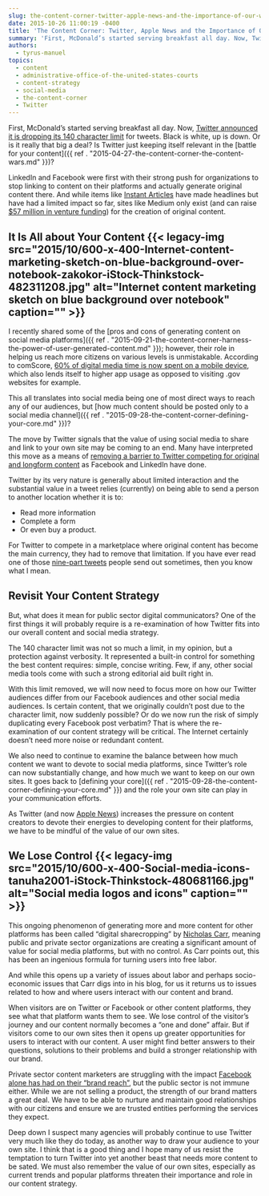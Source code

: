 ```yaml
---
slug: the-content-corner-twitter-apple-news-and-the-importance-of-our-websites
date: 2015-10-26 11:00:19 -0400
title: 'The Content Corner: Twitter, Apple News and the Importance of Our Websites'
summary: 'First, McDonald’s started serving breakfast all day. Now, Twitter announced it is dropping its 140 character limit for tweets. Black is white, up is down. Or is it really that big a deal? Is Twitter just keeping itself relevant in the battle for your content? LinkedIn and Facebook were first with their strong push for organizations to'
authors:
  - tyrus-manuel
topics:
  - content
  - administrative-office-of-the-united-states-courts
  - content-strategy
  - social-media
  - the-content-corner
  - Twitter
---
```


First, McDonald’s started serving breakfast all day. Now, [Twitter announced it is dropping its 140 character limit](http://recode.net/2015/09/29/twitter-plans-to-go-beyond-its-140-character-limit/) for tweets. Black is white, up is down. Or is it really that big a deal? Is Twitter just keeping itself relevant in the [battle for your content]({{ ref . "2015-04-27-the-content-corner-the-content-wars.md" }})?

LinkedIn and Facebook were first with their strong push for organizations to stop linking to content on their platforms and actually generate original content there. And while items like [Instant Articles](http://contently.com/strategist/2015/05/13/7-things-you-need-to-know-about-facebook-instant-articles/) have made headlines but have had a limited impact so far, sites like Medium only exist (and can raise [$57 million in venture funding](https://medium.com/the-story/medium-s-new-funding-round-48437c641e06)) for the creation of original content.

## It Is All about Your Content {{< legacy-img src="2015/10/600-x-400-Internet-content-marketing-sketch-on-blue-background-over-notebook-zakokor-iStock-Thinkstock-482311208.jpg" alt="Internet content marketing sketch on blue background over notebook" caption="" >}} 

I recently shared some of the [pros and cons of generating content on social media platforms]({{ ref . "2015-09-21-the-content-corner-harness-the-power-of-user-generated-content.md" }}); however, their role in helping us reach more citizens on various levels is unmistakable. According to comScore, [60% of digital media time is now spent on a mobile device](https://www.comscore.com/Insights/Blog/Mobile-Internet-Usage-Skyrockets-in-Past-4-Years-to-Overtake-Desktop-as-Most-Used-Digital-Platform), which also lends itself to higher app usage as opposed to visiting .gov websites for example.

This all translates into social media being one of most direct ways to reach any of our audiences, but [how much content should be posted only to a social media channel]({{ ref . "2015-09-28-the-content-corner-defining-your-core.md" }})?

The move by Twitter signals that the value of using social media to share and link to your own site may be coming to an end. Many have interpreted this move as a means of [removing a barrier to Twitter competing for original and longform content](http://recode.net/2015/09/29/twitter-plans-to-go-beyond-its-140-character-limit/) as Facebook and LinkedIn have done.

Twitter by its very nature is generally about limited interaction and the substantial value in a tweet relies (currently) on being able to send a person to another location whether it is to:

  * Read more information
  * Complete a form
  * Or even buy a product.

For Twitter to compete in a marketplace where original content has become the main currency, they had to remove that limitation. If you have ever read one of those [nine-part tweets](http://www.dailydot.com/lol/multipart-tweets/) people send out sometimes, then you know what I mean.

## Revisit Your Content Strategy

But, what does it mean for public sector digital communicators? One of the first things it will probably require is a re-examination of how Twitter fits into our overall content and social media strategy.

The 140 character limit was not so much a limit, in my opinion, but a protection against verbosity. It represented a built-in control for something the best content requires: simple, concise writing. Few, if any, other social media tools come with such a strong editorial aid built right in.

With this limit removed, we will now need to focus more on how our Twitter audiences differ from our Facebook audiences and other social media audiences. Is certain content, that we originally couldn’t post due to the character limit, now suddenly possible? Or do we now run the risk of simply duplicating every Facebook post verbatim? That is where the re-examination of our content strategy will be critical. The Internet certainly doesn’t need more noise or redundant content.

We also need to continue to examine the balance between how much content we want to devote to social media platforms, since Twitter’s role can now substantially change, and how much we want to keep on our own sites. It goes back to [defining your core]({{ ref . "2015-09-28-the-content-corner-defining-your-core.md" }}) and the role your own site can play in your communication efforts.

As Twitter (and now [Apple News](https://www.apple.com/news/)) increases the pressure on content creators to devote their energies to developing content for their platforms, we have to be mindful of the value of our own sites.

## We Lose Control {{< legacy-img src="2015/10/600-x-400-Social-media-icons-tanuha2001-iStock-Thinkstock-480681166.jpg" alt="Social media logos and icons" caption="" >}} 

This ongoing phenomenon of generating more and more content for other platforms has been called “digital sharecropping” by [Nicholas Carr](http://www.roughtype.com/?p=634), meaning public and private sector organizations are creating a significant amount of value for social media platforms, but with no control. As Carr points out, this has been an ingenious formula for turning users into free labor.

And while this opens up a variety of issues about labor and perhaps socio-economic issues that Carr digs into in his blog, for us it returns us to issues related to how and where users interact with our content and brand.

When visitors are on Twitter or Facebook or other content platforms, they see what that platform wants them to see. We lose control of the visitor’s journey and our content normally becomes a “one and done” affair. But if visitors come to our own sites then it opens up greater opportunities for users to interact with our content. A user might find better answers to their questions, solutions to their problems and build a stronger relationship with our brand.

Private sector content marketers are struggling with the impact [Facebook alone has had on their “brand reach”](https://contently.com/strategist/2015/09/30/twitter-dropping-its-140-character-limit-signals-a-new-era-in-content-marketing/), but the public sector is not immune either. While we are not selling a product, the strength of our brand matters a great deal. We have to be able to nurture and maintain good relationships with our citizens and ensure we are trusted entities performing the services they expect.

Deep down I suspect many agencies will probably continue to use Twitter very much like they do today, as another way to draw your audience to your own site. I think that is a good thing and I hope many of us resist the temptation to turn Twitter into yet another beast that needs more content to be sated. We must also remember the value of our own sites, especially as current trends and popular platforms threaten their importance and role in our content strategy.